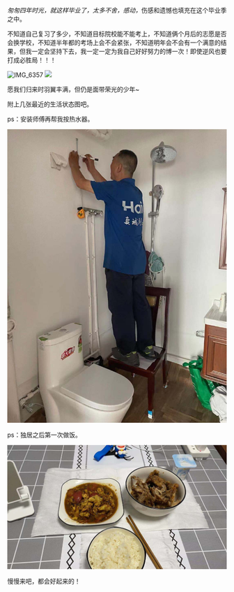 
*匆匆四年时光，就这样毕业了，太多不舍，感动，*<!--more-->伤感和遗憾也填充在这个毕业季之中。

不知道自己复习了多少，不知道目标院校能不能考上，不知道俩个月后的志愿是否会换学校，不知道半年都的考场上会不会紧张，不知道明年会不会有一个满意的结果，但我一定会坚持下去，我一定一定为我自己好好努力的博一次！即使逆风也要打成必胜局！！！

<img src="考研还有25周！/IMG_6332.JPG" alt="IMG_6357"/>

<img src="考研还有25周！/IMG_6357-1625235627603.JPG"/>

愿我们归来时羽翼丰满，但仍是面带荣光的少年~

附上几张最近的生活状态图吧。

ps：安装师傅再帮我按热水器。

<img src="考研还有25周！/825237b40782ff032c4eac110470dba.jpg"  />

ps：独居之后第一次做饭。

<img src="考研还有25周！/93fe718ac1b1ea5623d8276e2ee4d0e.jpg" />

慢慢来吧，都会好起来的！

